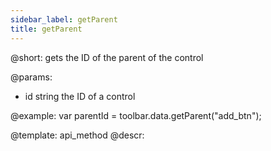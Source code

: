 ```yaml
---
sidebar_label: getParent
title: getParent
---          
```


@short: gets the ID of the parent of the control

@params:
- id 		string		 the ID of a control

@example:
var parentId = toolbar.data.getParent("add_btn");

@template: api_method
@descr: